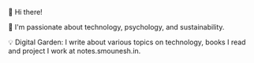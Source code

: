 👋 Hi there!

🌱 I'm passionate about technology, psychology, and sustainability.

💡 Digital Garden: I write about various topics on technology, books I read and project I work at notes.smounesh.in.
